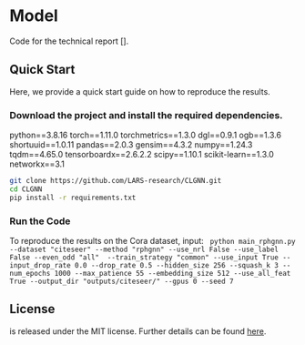 # Model

Code for the technical report [].

## Quick Start

Here, we provide a quick start guide on how to reproduce the results.

### Download the project and install the required dependencies.

python==3.8.16
torch==1.11.0
torchmetrics==1.3.0
dgl==0.9.1
ogb==1.3.6
shortuuid==1.0.11
pandas==2.0.3
gensim==4.3.2
numpy==1.24.3
tqdm==4.65.0
tensorboardx==2.6.2.2
scipy==1.10.1
scikit-learn==1.3.0
networkx==3.1

```bash
git clone https://github.com/LARS-research/CLGNN.git
cd CLGNN
pip install -r requirements.txt
```

### Run the Code

To reproduce the results on the Cora dataset, input:
    `` python main_rphgnn.py  --dataset "citeseer" --method "rphgnn" --use_nrl False --use_label False --even_odd "all"  --train_strategy "common" --use_input True --input_drop_rate 0.0 --drop_rate 0.5 --hidden_size 256 --squash_k 3 --num_epochs 1000 --max_patience 55 --embedding_size 512 --use_all_feat True --output_dir "outputs/citeseer/" --gpus 0 --seed 7``

## License

 is released under the MIT license. Further details can be found [here](LICENSE).
